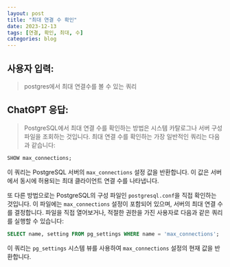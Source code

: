 ```yaml
---
layout: post
title: "최대 연결 수 확인"
date: 2023-12-13
tags: [연결, 확인, 최대, 수]
categories: blog
---
```


## 사용자 입력:
> postgres에서 최대 연결수를 볼 수 있는 쿼리

## ChatGPT 응답:
> PostgreSQL에서 최대 연결 수를 확인하는 방법은 시스템 카탈로그나 서버 구성 파일을 조회하는 것입니다. 최대 연결 수를 확인하는 가장 일반적인 쿼리는 다음과 같습니다:

```sql
SHOW max_connections;
```

이 쿼리는 PostgreSQL 서버의 `max_connections` 설정 값을 반환합니다. 이 값은 서버에서 동시에 허용되는 최대 클라이언트 연결 수를 나타냅니다.

또 다른 방법으로는 PostgreSQL의 구성 파일인 `postgresql.conf`을 직접 확인하는 것입니다. 이 파일에는 `max_connections` 설정이 포함되어 있으며, 서버의 최대 연결 수를 결정합니다. 파일을 직접 열어보거나, 적절한 권한을 가진 사용자로 다음과 같은 쿼리를 실행할 수 있습니다:

```sql
SELECT name, setting FROM pg_settings WHERE name = 'max_connections';
```

이 쿼리는 `pg_settings` 시스템 뷰를 사용하여 `max_connections` 설정의 현재 값을 반환합니다.

